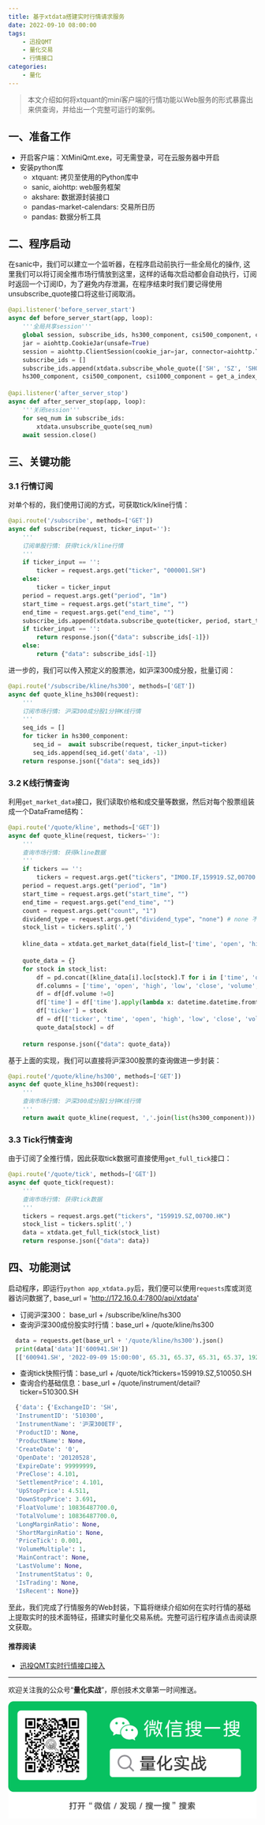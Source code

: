 ```yaml
---
title: 基于xtdata搭建实时行情请求服务
date: 2022-09-10 08:00:00
tags: 
    - 迅投QMT
    - 量化交易
    - 行情接口
categories:
    - 量化
---
```


> 本文介绍如何将xtquant的mini客户端的行情功能以Web服务的形式暴露出来供查询，并给出一个完整可运行的案例。

## 一、准备工作

- 开启客户端：XtMiniQmt.exe，可无需登录，可在云服务器中开启
- 安装python库
  - xtquant: 拷贝至使用的Python库中
  - sanic, aiohttp: web服务框架
  - akshare: 数据源封装接口
  - pandas-market-calendars: 交易所日历
  - pandas: 数据分析工具

## 二、程序启动

在sanic中，我们可以建立一个监听器，在程序启动前执行一些全局化的操作, 这里我们可以将订阅全推市场行情放到这里，这样的话每次启动都会自动执行，订阅时返回一个订阅ID，为了避免内存泄漏，在程序结束时我们要记得使用unsubscribe_quote接口将这些订阅取消。

```python
@api.listener('before_server_start')
async def before_server_start(app, loop):
    '''全局共享session'''
    global session, subscribe_ids, hs300_component, csi500_component, csi1000_component
    jar = aiohttp.CookieJar(unsafe=True)
    session = aiohttp.ClientSession(cookie_jar=jar, connector=aiohttp.TCPConnector(ssl=False))
    subscribe_ids = []
    subscribe_ids.append(xtdata.subscribe_whole_quote(['SH', 'SZ', 'SHO', 'SZO', 'HK', 'IF', 'ZF', 'DF', 'SF']))
    hs300_component, csi500_component, csi1000_component = get_a_index_component()

@api.listener('after_server_stop')
async def after_server_stop(app, loop):
    '''关闭session'''
    for seq_num in subscribe_ids:
        xtdata.unsubscribe_quote(seq_num)
    await session.close()
```

## 三、关键功能

### 3.1 行情订阅

对单个标的，我们使用订阅的方式，可获取tick/kline行情：
```python
@api.route('/subscribe', methods=['GET'])
async def subscribe(request, ticker_input=''):
    '''
    订阅单股行情: 获得tick/kline行情
    '''
    if ticker_input == '':
        ticker = request.args.get("ticker", "000001.SH")
    else:
        ticker = ticker_input
    period = request.args.get("period", "1m")
    start_time = request.args.get("start_time", "")
    end_time = request.args.get("end_time", "")
    subscribe_ids.append(xtdata.subscribe_quote(ticker, period, start_time=start_time, end_time=end_time, count=10))
    if ticker_input == '':
        return response.json({"data": subscribe_ids[-1]})
    else:
        return {"data": subscribe_ids[-1]}
```

进一步的，我们可以传入预定义的股票池，如沪深300成分股，批量订阅：
```python
@api.route('/subscribe/kline/hs300', methods=['GET'])
async def quote_kline_hs300(request):
    '''
    订阅市场行情: 沪深300成分股1分钟K线行情
    '''
    seq_ids = []
    for ticker in hs300_component:
       seq_id =  await subscribe(request, ticker_input=ticker)
       seq_ids.append(seq_id.get('data', -1))
    return response.json({"data": seq_ids})
```

### 3.2 K线行情查询

利用`get_market_data`接口，我们读取价格和成交量等数据，然后对每个股票组装成一个DataFrame结构：
```python
@api.route('/quote/kline', methods=['GET'])
async def quote_kline(request, tickers=''):
    '''
    查询市场行情: 获得kline数据
    '''
    if tickers == '':
        tickers = request.args.get("tickers", "IM00.IF,159919.SZ,00700.HK,10004407.SHO")
    period = request.args.get("period", "1m")
    start_time = request.args.get("start_time", "")
    end_time = request.args.get("end_time", "")
    count = request.args.get("count", "1")
    dividend_type = request.args.get("dividend_type", "none") # none 不复权 front 前复权 back 后复权 front_ratio 等比前复权 back_ratio 等比后复权
    stock_list = tickers.split(',')

    kline_data = xtdata.get_market_data(field_list=['time', 'open', 'high', 'low', 'close', 'volume', 'amount'], stock_list=stock_list, period=period, start_time=start_time, end_time=end_time, count=int(count), dividend_type=dividend_type, fill_data=True)

    quote_data = {}
    for stock in stock_list:
        df = pd.concat([kline_data[i].loc[stock].T for i in ['time', 'open', 'high', 'low', 'close', 'volume', 'amount']], axis=1)
        df.columns = ['time', 'open', 'high', 'low', 'close', 'volume', 'amount']
        df = df[df.volume !=0]
        df['time'] = df['time'].apply(lambda x: datetime.datetime.fromtimestamp(x / 1000.0).strftime("%Y-%m-%d %H:%M:%S"))
        df['ticker'] = stock
        df = df[['ticker', 'time', 'open', 'high', 'low', 'close', 'volume', 'amount']].values.tolist() 
        quote_data[stock] = df

    return response.json({"data": quote_data})
```

基于上面的实现，我们可以直接将沪深300股票的查询做进一步封装：
```python
@api.route('/quote/kline/hs300', methods=['GET'])
async def quote_kline_hs300(request):
    '''
    查询市场行情: 沪深300成分股1分钟K线行情
    '''
    return await quote_kline(request, ','.join(list(hs300_component)))
```


### 3.3 Tick行情查询

由于订阅了全推行情，因此获取tick数据可直接使用`get_full_tick`接口：
```python
@api.route('/quote/tick', methods=['GET'])
async def quote_tick(request):
    '''
    查询市场行情: 获得tick数据
    '''
    tickers = request.args.get("tickers", "159919.SZ,00700.HK")
    stock_list = tickers.split(',')
    data = xtdata.get_full_tick(stock_list)
    return response.json({"data": data})

```

## 四、功能测试

启动程序，即运行`python app_xtdata.py`后，我们便可以使用`requests`库或浏览器访问数据了,
base_url = 'http://172.16.0.4:7800/api/xtdata'

- 订阅沪深300： base_url + /subscribe/kline/hs300
- 查询沪深300成份股实时行情：base_url + /quote/kline/hs300
```python
  data = requests.get(base_url + '/quote/kline/hs300').json()
  print(data['data']['600941.SH'])
  [['600941.SH', '2022-09-09 15:00:00', 65.31, 65.37, 65.31, 65.37, 192, 1255104.0]]
```
- 查询tick快照行情：base_url + /quote/tick?tickers=159919.SZ,510050.SH
- 查询合约基础信息：base_url + /quote/instrument/detail?ticker=510300.SH
```python
  {'data': {'ExchangeID': 'SH',
  'InstrumentID': '510300',
  'InstrumentName': '沪深300ETF',
  'ProductID': None,
  'ProductName': None,
  'CreateDate': '0',
  'OpenDate': '20120528',
  'ExpireDate': 99999999,
  'PreClose': 4.101,
  'SettlementPrice': 4.101,
  'UpStopPrice': 4.511,
  'DownStopPrice': 3.691,
  'FloatVolume': 10836487700.0,
  'TotalVolume': 10836487700.0,
  'LongMarginRatio': None,
  'ShortMarginRatio': None,
  'PriceTick': 0.001,
  'VolumeMultiple': 1,
  'MainContract': None,
  'LastVolume': None,
  'InstrumentStatus': 0,
  'IsTrading': None,
  'IsRecent': None}}
```

至此，我们完成了行情服务的Web封装，下篇将继续介绍如何在实时行情的基础上提取实时的技术面特征，搭建实时量化交易系统。完整可运行程序请点击阅读原文获取。

#### 推荐阅读

- [迅投QMT实时行情接口接入](https://mp.weixin.qq.com/s/cWYXulT-daBgrDtr36CHAA)

---

欢迎关注我的公众号“**量化实战**”，原创技术文章第一时间推送。

![](/img/qrcode.jpg)

